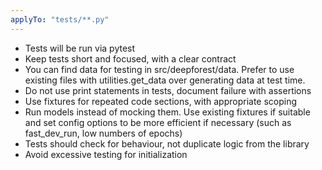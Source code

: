 ```yaml
---
applyTo: "tests/**.py"
---
```

- Tests will be run via pytest
- Keep tests short and focused, with a clear contract
- You can find data for testing in src/deepforest/data. Prefer to use existing files with utilities.get_data over generating data at test time.
- Do not use print statements in tests, document failure with assertions
- Use fixtures for repeated code sections, with appropriate scoping
- Run models instead of mocking them. Use existing fixtures if suitable and set config options to be more efficient if necessary (such as fast_dev_run, low numbers of epochs)
- Tests should check for behaviour, not duplicate logic from the library
- Avoid excessive testing for initialization

